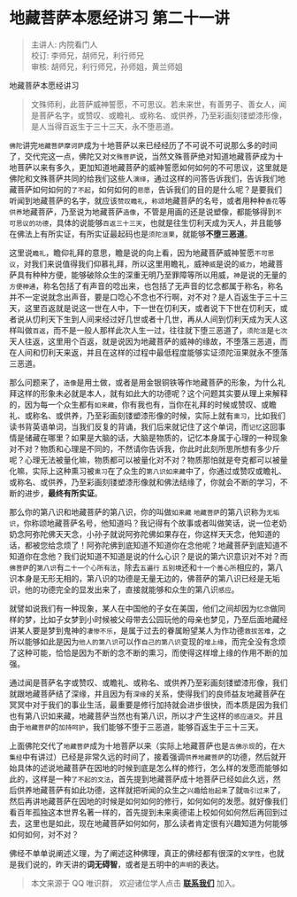 # 地藏菩萨本愿经讲习 第二十一讲

> 主讲人: 内院看门人 <br />
> 校订: 李师兄，胡师兄，利行师兄 <br />
> 审核: 胡师兄，利行师兄，孙师姐，黄兰师姐 <br />

地藏菩萨本愿经讲习

> 文殊师利，此菩萨威神誓愿，不可思议。若未来世，有善男子、善女人，闻是菩萨名字，或赞叹、或瞻礼、或称名、或供养，乃至彩画刻镂塑漆形像，是人当得百返生于三十三天，永不堕恶道。

`佛陀`讲完`地藏菩萨摩诃萨`成为十地菩萨以来已经经历了不可说不可说那么多的时间了，交代完这一点，佛陀又对`文殊菩萨`说，当然文殊菩萨绝对知道地藏菩萨成为十地菩萨以来有多久，更加知道地藏菩萨的威神誓愿如何如何的不可思议，这里就是佛陀和文殊菩萨共同的给我们这些人`演绎`，通过这样的问答告诉我们，告诉我们地藏菩萨如何如何的`了不起`，如何如何的`悲愿`，告诉我们的目的是什么呢？是要我们听闻到地藏菩萨的名字，就应该`赞叹瞻礼`，`称颂`地藏菩萨的名号，或者用种种`香花`等`供养`地藏菩萨，乃至说为地藏菩萨`造像`，不管是用画的还是说塑像，都能够得到`不可思议的功德`，具体的说能够`百返三十三天`，也就是往生忉利天成为天人，并且能够在佛法上有所实证，有所实证最起码也是`须陀洹果`，就能够**不堕三恶道**。

这里说`瞻礼`，瞻仰礼拜的意思，瞻是说的向上看，因为地藏菩萨威神誓愿`不可思议`，对我们来说值得我们仰慕礼拜，所以这里用瞻礼，威神`威`是说的`威力`，地藏菩萨具有种种方便，能够破除众生的深重无明乃至罪障等所以用威，`神`是说的无量的`方便神通`，称名包括了有声音的唸出来，也包括了无声音的忆念都属于称名，称名并不一定说就念出声音，要是口唸心不念也不行啊，对不对？是人百返生于三十三天，这里百返就是说这一世在人中，下一世在忉利天，或者说下下世在忉利天，或者说从忉利天下生到人间来经过好几世或者十几世，再从人间到忉利天成为天人这样叫做`百返`，而不是一般人那样此次人生一过，往往就下堕三恶道了，`须陀洹`是`七次`天人往返，这里用个百返，就是说因为地藏菩萨的威神的缘故，不堕落三恶道，而在人间和忉利天来返，并且在这样的过程中最低程度能够实证须陀洹果就永不堕落三恶道。

那么问题来了，`造像`是用土做，或者是用金银铜铁等作地藏菩萨的形象，为什么礼拜这样的形象未必就是本人，就有如此大的功德呢？这个问题其实要从理上来解释的，因为每一个众生都有`如来藏`，你有我也有，当你在礼拜的时候或赞叹、或瞻礼、或称名、或供养，乃至彩画刻镂塑漆形像的时候，实际上就有`熏习`，比如我们读书背英语单词，当我们反复的背诵，我们后来就记住了这个单词，而`记忆`这回事情是储藏在哪里？如果是大脑的话，大脑是物质的，记忆本身属于心理的一种现象对不对？物质和心理是不同的，不然请你告诉我，你此时此刻所思所想有多少斤呢？心理无法被量化嘛，物质都可以被量化对不对？物质那怕就是夸克都可以被量化嘛，实际上这种熏习被`熏习`在了众生的`第八识如来藏`中了，你通过或赞叹或瞻礼、或称名、或供养，乃至彩画刻镂塑漆形像就和佛法结缘了，你就会不断的学习，不断的进步，**最终有所实证**。

那么你的第八识和地藏菩萨的第八识，你的叫做`如来藏` `地藏菩萨`的第八识称为`无垢识`，你称颂地藏菩萨名号，他知道吗？我记得有个故事或者叫做笑话，说一位老奶奶念阿弥陀佛天天念，小孙子就说阿弥陀佛如果存在，你这样天天念，他知道的话，都被您给念烦了！阿弥陀佛到底知道不知道你在念他呢？地藏菩萨到底知道不知道你在念他？我们说知道不知道是说的什么心识？是说的第六识意识对不对？而`佛菩萨`的`第八识`有`二十一个心所有法`，除去`五遍行` `五别境`还和`十一个善心所`相应的，第八识本身是无形无相的，第八识的功德是无量无边的，佛菩萨的第八识已经是无垢识，他的功德完全的显发出来了，直接就能够和众生的第八识`感应`。

就譬如说我们有一种现象，某人在中国他的子女在美国，他们之间却因为`忆念`做同样的梦，比如子女梦到小时候被父母带去公园玩他的母亲也梦见，乃至后面地藏经讲某人要是梦到鬼神的`凄惨不乐`，是属于过去的眷属盼望某人为作功德`救拔苦难`，之所以能够如此是因为`他人的第八识`可以作`自己的第八识`变现的`增上缘`，而完全没有念烦了这种可能，恰恰是因为不断的念不断的熏习，而使得这样增上缘的作用不断的加强。

通过闻是菩萨名字或赞叹、或瞻礼、或称名、或供养乃至彩画刻镂塑漆形像，我们就跟地藏菩萨结了深缘，并且因为有`深缘`的关系，使得我们的良师益友地藏菩萨在冥冥中对于我们的事业生活，最重要是修行加持就会进步很快，而本质是因为我们也有第八识如来藏，地藏菩萨当然也有第八识，所以才产生这样的`感应道交`。并且由于`地藏菩萨`的`加持呵护`，我们能够不堕于三恶道，能够百返生于三十三天。

上面佛陀交代了`地藏菩萨`成为十地菩萨以来（实际上地藏菩萨也是`古佛示现`的，在`大集经`中有讲过）已经是非常久远的时间了，接着强调`供养地藏菩萨`的功德，然后就开始具体的述说地藏菩萨在因地的时候到底是怎么样的修行，怎么样的发愿而能够如此的，这样是一种`了不起的文法`，首先提到地藏菩萨成十地菩萨已经如此久远，然后供养地藏菩萨有如此功德，这样就把听闻的众生之`兴趣`给`抬起来`了就`吸引过来`了，然后再讲地藏菩萨在因地的时候是如何如何的修行，如何如何的发愿。就好像我们看百年孤独这本世界名著一样的，首先提到未来奥德诺上校如何如何然后再回到过去，这里也是如此，现在地藏菩萨如何如何，那么读者肯定很有兴趣知道为何能够如何如何，对不对？

佛经不单单说阐述义理，为了阐述这种佛理，真正的佛经都有很深的`文学性`，也就是我们说的，昨天讲的**词无碍智**，或者是五明中的`声明`的表达。

> 本文来源于 QQ 唯识群， 欢迎诸位学人点击 **[联系我们](https://mp.weixin.qq.com/s/lZCfWjmLjgNR165Tx4_bCQ)** 加入。

